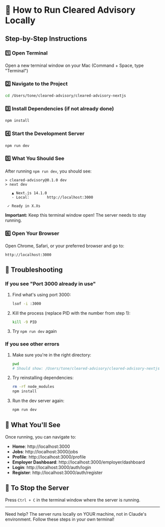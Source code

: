 # 🚀 How to Run Cleared Advisory Locally

## Step-by-Step Instructions

### 1️⃣ Open Terminal
Open a new terminal window on your Mac (Command + Space, type "Terminal")

### 2️⃣ Navigate to the Project
```bash
cd /Users/tone/cleared-advisory/cleared-advisory-nextjs
```

### 3️⃣ Install Dependencies (if not already done)
```bash
npm install
```

### 4️⃣ Start the Development Server
```bash
npm run dev
```

### 5️⃣ What You Should See
After running `npm run dev`, you should see:
```
> cleared-advisory@0.1.0 dev
> next dev

   ▲ Next.js 14.1.0
   - Local:        http://localhost:3000

 ✓ Ready in X.Xs
```

**Important:** Keep this terminal window open! The server needs to stay running.

### 6️⃣ Open Your Browser
Open Chrome, Safari, or your preferred browser and go to:
```
http://localhost:3000
```

## 🔧 Troubleshooting

### If you see "Port 3000 already in use"
1. Find what's using port 3000:
   ```bash
   lsof -i :3000
   ```

2. Kill the process (replace PID with the number from step 1):
   ```bash
   kill -9 PID
   ```

3. Try `npm run dev` again

### If you see other errors
1. Make sure you're in the right directory:
   ```bash
   pwd
   # Should show: /Users/tone/cleared-advisory/cleared-advisory-nextjs
   ```

2. Try reinstalling dependencies:
   ```bash
   rm -rf node_modules
   npm install
   ```

3. Run the dev server again:
   ```bash
   npm run dev
   ```

## 📱 What You'll See

Once running, you can navigate to:
- **Home**: http://localhost:3000
- **Jobs**: http://localhost:3000/jobs
- **Profile**: http://localhost:3000/profile
- **Employer Dashboard**: http://localhost:3000/employer/dashboard
- **Login**: http://localhost:3000/auth/login
- **Register**: http://localhost:3000/auth/register

## 🛑 To Stop the Server
Press `Ctrl + C` in the terminal window where the server is running.

---

Need help? The server runs locally on YOUR machine, not in Claude's environment. Follow these steps in your own terminal!